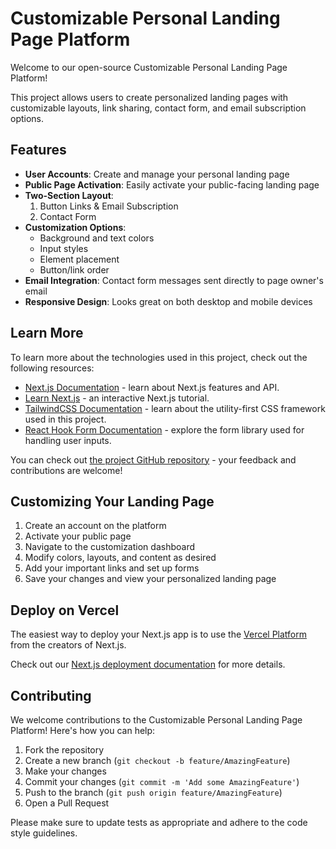 # Customizable Personal Landing Page Platform

Welcome to our open-source Customizable Personal Landing Page Platform!

This project allows users to create personalized landing pages with customizable layouts, link sharing, contact form, and email subscription options.

## Features

- **User Accounts**: Create and manage your personal landing page
- **Public Page Activation**: Easily activate your public-facing landing page
- **Two-Section Layout**:
  1. Button Links & Email Subscription
  2. Contact Form
- **Customization Options**:
  - Background and text colors
  - Input styles
  - Element placement
  - Button/link order
- **Email Integration**: Contact form messages sent directly to page owner's email
- **Responsive Design**: Looks great on both desktop and mobile devices

## Learn More

To learn more about the technologies used in this project, check out the following resources:

- [Next.js Documentation](https://nextjs.org/docs) - learn about Next.js features and API.
- [Learn Next.js](https://nextjs.org/learn) - an interactive Next.js tutorial.
- [TailwindCSS Documentation](https://tailwindcss.com/docs) - learn about the utility-first CSS framework used in this project.
- [React Hook Form Documentation](https://react-hook-form.com/get-started) - explore the form library used for handling user inputs.

You can check out [the project GitHub repository](https://github.com/gbr5/links) - your feedback and contributions are welcome!

## Customizing Your Landing Page

1. Create an account on the platform
2. Activate your public page
3. Navigate to the customization dashboard
4. Modify colors, layouts, and content as desired
5. Add your important links and set up forms
6. Save your changes and view your personalized landing page

## Deploy on Vercel

The easiest way to deploy your Next.js app is to use the [Vercel Platform](https://vercel.com/new?utm_medium=default-template&filter=next.js&utm_source=create-next-app&utm_campaign=create-next-app-readme) from the creators of Next.js.

Check out our [Next.js deployment documentation](https://nextjs.org/docs/app/building-your-application/deploying) for more details.

## Contributing

We welcome contributions to the Customizable Personal Landing Page Platform! Here's how you can help:

1. Fork the repository
2. Create a new branch (`git checkout -b feature/AmazingFeature`)
3. Make your changes
4. Commit your changes (`git commit -m 'Add some AmazingFeature'`)
5. Push to the branch (`git push origin feature/AmazingFeature`)
6. Open a Pull Request

Please make sure to update tests as appropriate and adhere to the code style guidelines.
